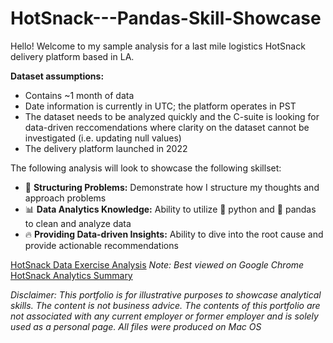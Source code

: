 # HotSnack---Pandas-Skill-Showcase
Hello! Welcome to my sample analysis for a last mile logistics HotSnack delivery platform based in LA. <br>

**Dataset assumptions:**
- Contains ~1 month of data
- Date information is currently in UTC; the platform operates in PST 
- The dataset needs to be analyzed quickly and the C-suite is looking for data-driven reccomendations where clarity on the dataset cannot be investigated (i.e. updating null values)
- The delivery platform launched in 2022

The following analysis will look to showcase the following skillset:
- 🎯 **Structuring Problems:** Demonstrate how I structure my thoughts and approach problems 
- 📊 **Data Analytics Knowledge:** Ability to utilize 🐍 python and 🐼 pandas to clean and analyze data
- 🔥 **Providing Data-driven Insights:** Ability to dive into the root cause and provide actionable recommendations 

[HotSnack Data Exercise Analysis](https://github.com/Vibhesh91/HotSnack---Pandas-Skill-Showcase/blob/803b95a13fa98af30da1e32eb808ed727120eced/HotSnack%20Delivery%20Platform%20Sample%20Analysis.ipynb)
_Note: Best viewed on Google Chrome_<br>
[HotSnack Analytics Summary](https://github.com/Vibhesh91/HotSnack---Pandas-Skill-Showcase/blob/f7bdb7f75cc982e6b54d59daf77566be4598050c/HotSnack%20Analytics%20Summary.pdf)

_Disclaimer: This portfolio is for illustrative purposes to showcase analytical skills. The content is not business advice. The contents of this portfolio are not associated with any current employer or former employer and is solely used as a personal page. All files were produced on Mac OS_
